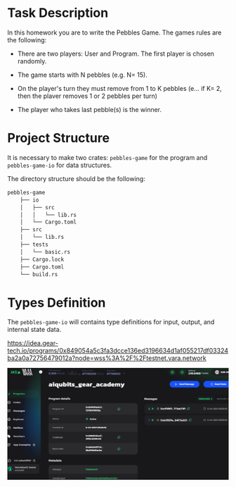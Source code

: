 # Task Description

In this homework you are to write the Pebbles Game. The games rules are the following:

- There are two players: User and Program. The first player is chosen randomly.

- The game starts with N pebbles (e.g. N= 15).

- On the player's turn they must remove from 1 to K pebbles (e... if K= 2, then the plaver removes 1 or 2 pebbles per turn)

- The player who takes last pebble(s) is the winner.

# Project Structure

It is necessary to make two crates: `pebbles-game` for the program and `pebbles-game-io` for data structures.

The directory structure should be the following:

```md
pebbles-game
    ├── io
    │   ├── src
    │   │   └── lib.rs
    │   └── Cargo.toml
    ├── src
    │   └── lib.rs
    ├── tests
    │   └── basic.rs
    ├── Cargo.lock
    ├── Cargo.toml
    └── build.rs
```

# Types Definition

The `pebbles-game-io` will contains type definitions for input, output, and internal state data.

https://idea.gear-tech.io/programs/0x849054a5c3fa3dcce136ed3196634d1af055217df03324ba2a0a72756479012a?node=wss%3A%2F%2Ftestnet.vara.network

![Alt text](17191623856201.jpg)
